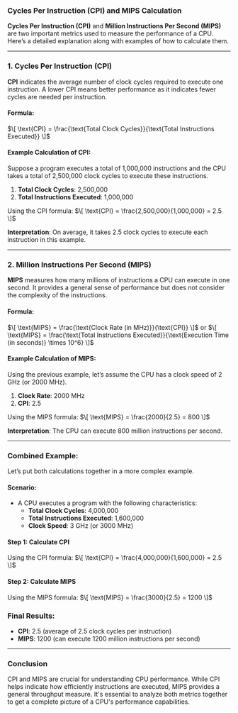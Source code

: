 ### **Cycles Per Instruction (CPI) and MIPS Calculation**

**Cycles Per Instruction (CPI)** and **Million Instructions Per Second (MIPS)** are two important metrics used to measure the performance of a CPU. Here’s a detailed explanation along with examples of how to calculate them.

---

### **1. Cycles Per Instruction (CPI)**

**CPI** indicates the average number of clock cycles required to execute one instruction. A lower CPI means better performance as it indicates fewer cycles are needed per instruction.

#### **Formula:**
$\[
\text{CPI} = \frac{\text{Total Clock Cycles}}{\text{Total Instructions Executed}}
\]$

#### **Example Calculation of CPI:**

Suppose a program executes a total of 1,000,000 instructions and the CPU takes a total of 2,500,000 clock cycles to execute these instructions.

1. **Total Clock Cycles**: 2,500,000
2. **Total Instructions Executed**: 1,000,000

Using the CPI formula:
$\[
\text{CPI} = \frac{2,500,000}{1,000,000} = 2.5
\]$

**Interpretation**: On average, it takes 2.5 clock cycles to execute each instruction in this example.

---

### **2. Million Instructions Per Second (MIPS)**

**MIPS** measures how many millions of instructions a CPU can execute in one second. It provides a general sense of performance but does not consider the complexity of the instructions.

#### **Formula:**
$\[
\text{MIPS} = \frac{\text{Clock Rate (in MHz)}}{\text{CPI}}
\]$
or
$\[
\text{MIPS} = \frac{\text{Total Instructions Executed}}{\text{Execution Time (in seconds)} \times 10^6}
\]$

#### **Example Calculation of MIPS:**

Using the previous example, let’s assume the CPU has a clock speed of 2 GHz (or 2000 MHz).

1. **Clock Rate**: 2000 MHz
2. **CPI**: 2.5

Using the MIPS formula:
$\[
\text{MIPS} = \frac{2000}{2.5} = 800
\]$

**Interpretation**: The CPU can execute 800 million instructions per second.

---

### **Combined Example:**

Let’s put both calculations together in a more complex example.

#### **Scenario:**
- A CPU executes a program with the following characteristics:
  - **Total Clock Cycles**: 4,000,000
  - **Total Instructions Executed**: 1,600,000
  - **Clock Speed**: 3 GHz (or 3000 MHz)

#### **Step 1: Calculate CPI**
Using the CPI formula:
$\[
\text{CPI} = \frac{4,000,000}{1,600,000} = 2.5
\]$

#### **Step 2: Calculate MIPS**
Using the MIPS formula:
$\[
\text{MIPS} = \frac{3000}{2.5} = 1200
\]$

### **Final Results:**
- **CPI**: 2.5 (average of 2.5 clock cycles per instruction)
- **MIPS**: 1200 (can execute 1200 million instructions per second)

---

### **Conclusion**

CPI and MIPS are crucial for understanding CPU performance. While CPI helps indicate how efficiently instructions are executed, MIPS provides a general throughput measure. It's essential to analyze both metrics together to get a complete picture of a CPU's performance capabilities.
